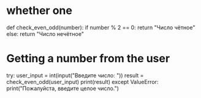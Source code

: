 # whether one
def check_even_odd(number):
    if number % 2 == 0:
        return "Число чётное"
    else:
        return "Число нечётное"

# Getting a number from the user
try:
    user_input = int(input("Введите число: "))
    result = check_even_odd(user_input)
    print(result)
except ValueError:
    print("Пожалуйста, введите целое число.")

